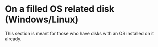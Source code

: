 # On a filled OS related disk (Windows/Linux)

This section is meant for those who have disks with an OS installed on it already.